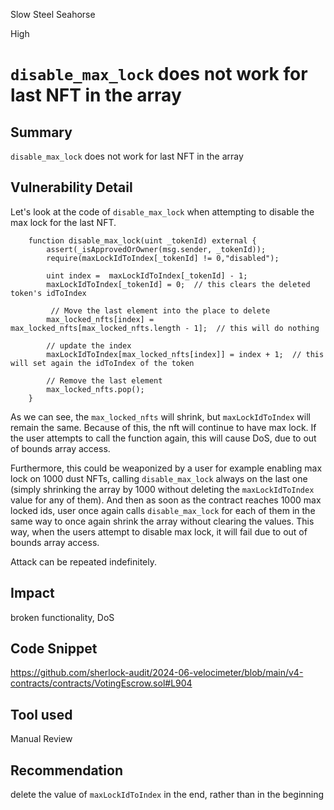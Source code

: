 Slow Steel Seahorse

High

# `disable_max_lock` does not work for last NFT in the array

## Summary
`disable_max_lock` does not work for last NFT in the array

## Vulnerability Detail
Let's look at the code of `disable_max_lock` when attempting to disable the max lock for the last NFT.

```solidity
    function disable_max_lock(uint _tokenId) external {
        assert(_isApprovedOrOwner(msg.sender, _tokenId));
        require(maxLockIdToIndex[_tokenId] != 0,"disabled");

        uint index =  maxLockIdToIndex[_tokenId] - 1;
        maxLockIdToIndex[_tokenId] = 0;  // this clears the deleted token's idToIndex

         // Move the last element into the place to delete
        max_locked_nfts[index] = max_locked_nfts[max_locked_nfts.length - 1];  // this will do nothing
        
        // update the index 
        maxLockIdToIndex[max_locked_nfts[index]] = index + 1;  // this will set again the idToIndex of the token 
        
        // Remove the last element
        max_locked_nfts.pop();
    }
```

As we can  see,  the `max_locked_nfts` will shrink, but `maxLockIdToIndex` will remain the same. Because of this, the nft will continue to have max lock. If the user attempts to call the function again, this will cause DoS, due to out of bounds array access.

Furthermore, this could be weaponized by a user for example enabling max lock on 1000 dust NFTs, calling `disable_max_lock` always on the last one (simply shrinking the array by 1000 without deleting the `maxLockIdToIndex` value for any of them). And then as soon as the contract reaches 1000 max locked ids, user once again calls `disable_max_lock` for each of them in the same way to once again shrink the array without clearing the values. This way, when the users attempt to disable max lock, it will fail due to out of bounds array access. 

Attack can be repeated indefinitely. 

## Impact
broken functionality, DoS

## Code Snippet
https://github.com/sherlock-audit/2024-06-velocimeter/blob/main/v4-contracts/contracts/VotingEscrow.sol#L904

## Tool used

Manual Review

## Recommendation
delete the value of `maxLockIdToIndex` in the end, rather than in the beginning 
